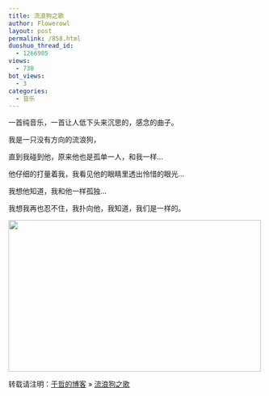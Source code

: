 ```yaml
---
title: 流浪狗之歌
author: Flowerowl
layout: post
permalink: /858.html
duoshuo_thread_id:
  - 1266905
views:
  - 730
bot_views:
  - 3
categories:
  - 音乐
---
```

一首纯音乐，一首让人低下头来沉思的，感念的曲子。

我是一只没有方向的流浪狗，

直到我碰到他，原来他也是孤单一人，和我一样&#8230;

他仔细的打量着我，我看见他的眼睛里透出怜惜的眼光&#8230;

我想他知道，我和他一样孤独…

我想我再也忍不住，我扑向他，我知道，我们是一样的。

<img src="http://lazynight.me/wp-content/uploads/2011/11/12685500886211.jpg" alt="" title="Lazynight | 夜阑" width="500" height="300" class="aligncenter size-full wp-image-859" />

转载请注明：[于哲的博客][1] &raquo; [流浪狗之歌][2]

 [1]: http://lazynight.me
 [2]: http://lazynight.me/858.html